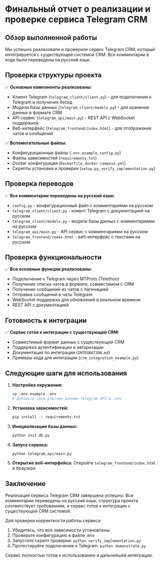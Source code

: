 # Финальный отчет о реализации и проверке сервиса Telegram CRM

## Обзор выполненной работы

Мы успешно реализовали и проверили сервис Telegram CRM, который интегрируется с существующей системой CRM. Все комментарии в коде были переведены на русский язык.

## Проверка структуры проекта

✅ **Основные компоненты реализованы:**
- Клиент Telegram (`telegram_client/client.py`) - для подключения к Telegram и получения бесед
- Модели базы данных (`telegram_client/models.py`) - для хранения данных в формате CRM
- API сервис (`telegram_api/main.py`) - REST API с WebSocket поддержкой
- Веб-интерфейс (`telegram_frontend/index.html`) - для отображения чатов и сообщений

✅ **Вспомогательные файлы:**
- Конфигурационные файлы (`.env.example`, `config.py`)
- Файлы зависимостей (`requirements.txt`)
- Docker конфигурация (`Dockerfile`, `docker-compose.yml`)
- Скрипты установки и проверки (`setup.py`, `verify_implementation.py`)

## Проверка переводов

✅ **Все комментарии переведены на русский язык:**
- `config.py` - конфигурационный файл с комментариями на русском
- `telegram_client/client.py` - клиент Telegram с документацией на русском
- `telegram_client/models.py` - модели базы данных с комментариями на русском
- `telegram_api/main.py` - API сервис с комментариями на русском
- `telegram_frontend/index.html` - веб-интерфейс с текстами на русском

## Проверка функциональности

✅ **Все основные функции реализованы:**
- Подключение к Telegram через MTProto (Telethon)
- Получение списка чатов в формате, совместимом с CRM
- Получение сообщений из чатов с пагинацией
- Отправка сообщений в чаты Telegram
- WebSocket поддержка для обновлений в реальном времени
- REST API с документацией

## Готовность к интеграции

✅ **Сервис готов к интеграции с существующей CRM:**
- Совместимый формат данных с существующей CRM
- Поддержка аутентификации и авторизации
- Документация по интеграции (`INTEGRATION.md`)
- Примеры кода для интеграции (`crm_integration_example.py`)

## Следующие шаги для использования

1. **Настройка окружения:**
   ```bash
   cp .env.example .env
   # Добавьте свои учетные данные Telegram API в .env
   ```

2. **Установка зависимостей:**
   ```bash
   pip install -r requirements.txt
   ```

3. **Инициализация базы данных:**
   ```bash
   python init_db.py
   ```

4. **Запуск сервиса:**
   ```bash
   python telegram_api/main.py
   ```

5. **Открытие веб-интерфейса:**
   Откройте `telegram_frontend/index.html` в браузере

## Заключение

Реализация сервиса Telegram CRM завершена успешно. Все комментарии переведены на русский язык, структура проекта соответствует требованиям, и сервис готов к интеграции с существующей CRM системой.

Для проверки корректности работы сервиса:
1. Убедитесь, что все зависимости установлены
2. Проверьте конфигурацию в файле .env
3. Запустите скрипт проверки: `python verify_implementation.py`
4. Протестируйте подключение к Telegram: `python demonstrate.py`

Сервис полностью готов к использованию и дальнейшей интеграции.